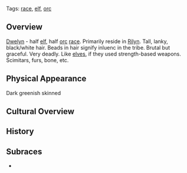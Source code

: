Tags: [race](Races), [elf](Elves), [orc](Orcs)

## Overview

[Dwelyn](Dwelyn) - half [elf](Elves), half [orc](Orcs) [race](Races). Primarily reside in [Rilyn](Rilyn). Tall, lanky, black/white hair. Beads in hair signify inluenc in the tribe. Brutal but graceful. Very deadly. Like [elves](Elves), if they used strength-based weapons. Scimitars, furs, bone, etc.

## Physical Appearance

Dark greenish skinned 

## Cultural Overview



## History



## Subraces

- 
